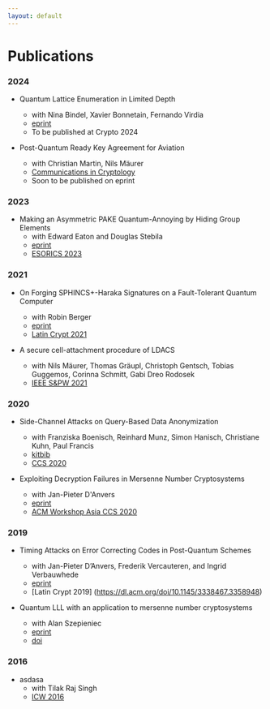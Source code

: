 ```yaml
---
layout: default
---
```


# Publications 


### 2024

* Quantum Lattice Enumeration in Limited Depth
	* with Nina Bindel, Xavier Bonnetain, Fernando Virdia
	* [eprint](https://eprint.iacr.org/2023/1423)
	* To be published at Crypto 2024 


* Post-Quantum Ready Key Agreement for Aviation
	* with Christian Martin, Nils Mäurer
	* [Communications in Cryptology](https://cic.iacr.org/p/1/1/17)
	* Soon to be published on eprint 

### 2023

* Making an Asymmetric PAKE Quantum-Annoying by Hiding Group Elements
	* with Edward Eaton and Douglas Stebila 
	* [eprint](https://eprint.iacr.org/2023/1513)
	* [ESORICS 2023](https://link.springer.com/chapter/10.1007/978-3-031-50594-2_9)


### 2021 
* On Forging SPHINCS+-Haraka Signatures on a Fault-Tolerant Quantum Computer
	* with Robin Berger 
	* [eprint](https://eprint.iacr.org/2021/1484)
	* [Latin Crypt 2021](https://link.springer.com/chapter/10.1007/978-3-030-88238-9_3)

* A secure cell-attachment procedure of LDACS
	* with Nils Mäurer, Thomas Gräupl, Christoph Gentsch, Tobias Guggemos, Corinna Schmitt, Gabi Dreo Rodosek
	* [IEEE S&PW 2021](https://ieeexplore.ieee.org/abstract/document/9583714/)

### 2020
* Side-Channel Attacks on Query-Based Data Anonymization
	* with Franziska Boenisch, Reinhard Munz, Simon Hanisch, Christiane Kuhn, Paul  Francis
	* [kitbib](https://publikationen.bibliothek.kit.edu/1000140317)
	* [CCS 2020](https://dl.acm.org/doi/abs/10.1145/3460120.3484751)

* Exploiting Decryption Failures in Mersenne Number Cryptosystems
	* with Jan-Pieter D'Anvers 
	* [eprint](https://eprint.iacr.org/2020/367)
	* [ACM Workshop Asia CCS 2020](https://dl.acm.org/doi/10.1145/3384940.3388957)


### 2019

* Timing Attacks on Error Correcting Codes in Post-Quantum Schemes
	* with Jan-Pieter D’Anvers, Frederik Vercauteren, and
Ingrid Verbauwhede
	* [eprint](https://eprint.iacr.org/2019/292.pdf)
	* [Latin Crypt 2019] (https://dl.acm.org/doi/10.1145/3338467.3358948)

* Quantum LLL with an application to mersenne number cryptosystems
	* with Alan Szepieniec 
	* [eprint](https://eprint.iacr.org/2019/1027)
	* [doi](https://link.springer.com/chapter/10.1007/978-3-030-30530-7_1)


### 2016 

* asdasa 
	* with Tilak Raj Singh
	* [ICW 2016](https://imt-mines-albi.hal.science/hal-01714520/document#page=118)


